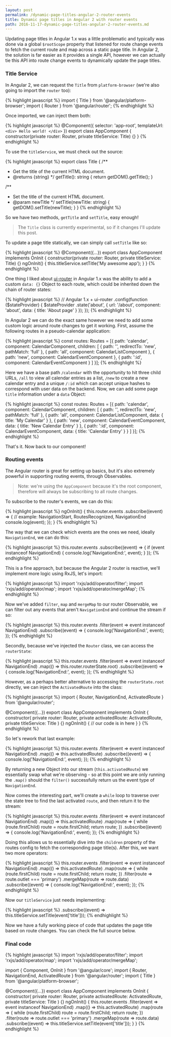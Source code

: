 ```yaml
---
layout: post
permalink: /dynamic-page-titles-angular-2-router-events
title: Dynamic page titles in Angular 2 with router events
path: 2016-11-17-dynamic-page-titles-angular-2-router-events.md
---
```


Updating page titles in Angular 1.x was a little problematic and typically was done via a global `$rootScope` property that listened for route change events to fetch the current route and map across a static page title. In Angular 2, the solution is far easier as it provides a single API, however we can actually tie this API into route change events to dynamically update the page titles. 

### Title Service

In Angular 2, we can request the `Title` from `platform-browser` (we're also going to import the `router` too):

{% highlight javascript %}
import { Title } from '@angular/platform-browser';
import { Router } from '@angular/router';
{% endhighlight %}

Once imported, we can inject them both:

{% highlight javascript %}
@Component({
  selector: 'app-root',
  templateUrl: `
    <div>
      Hello world!
    </div>
  `
})
export class AppComponent {
  constructor(private router: Router, private titleService: Title) {}
}
{% endhighlight %}

To use the `titleService`, we must check out the source:

{% highlight javascript %}
export class Title {
  /**
   * Get the title of the current HTML document.
   * @returns {string}
   */
  getTitle(): string { return getDOM().getTitle(); }

  /**
   * Set the title of the current HTML document.
   * @param newTitle
   */
  setTitle(newTitle: string) { getDOM().setTitle(newTitle); }
}
{% endhighlight %}

So we have two methods, `getTitle` and `setTitle`, easy enough!

> The `Title` class is currently experimental, so if it changes I'll update this post.

To update a page title statically, we can simply call `setTitle` like so:

{% highlight javascript %}
@Component({...})
export class AppComponent implements OnInit {
  constructor(private router: Router, private titleService: Title) {}
  ngOnInit() {
    this.titleService.setTitle('My awesome app');
  }
}
{% endhighlight %}

One thing I liked about [ui-router](https://github.com/angular-ui/ui-router) in Angular 1.x was the ability to add a custom `data: {}` Object to each route, which could be inherited down the chain of router states:

{% highlight javascript %}
// Angular 1.x + ui-router
.config(function ($stateProvider) {
  $stateProvider
    .state('about', {
      url: '/about',
      component: 'about',
      data: {
        title: 'About page'
      }
    });
});
{% endhighlight %}

In Angular 2 we can do the exact same however we need to add some custom logic around route changes to get it working. First, assume the following routes in a pseudo-calendar application:

{% highlight javascript %}
const routes: Routes = [{
  path: 'calendar',
  component: CalendarComponent,
  children: [
    { path: '', redirectTo: 'new', pathMatch: 'full' },
    { path: 'all', component: CalendarListComponent },
    { path: 'new', component: CalendarEventComponent },
    { path: ':id', component: CalendarEventComponent }
  ]
}];
{% endhighlight %}

Here we have a base path `/calendar` with the opportunity to hit three child URLs, `/all` to view all calendar entries as a list, `/new` to create a new calendar entry and a unique `/:id` which can accept unique hashes to correspond with user data on the backend. Now, we can add some page `title` information under a `data` Object:

{% highlight javascript %}
const routes: Routes = [{
  path: 'calendar',
  component: CalendarComponent,
  children: [
    { path: '', redirectTo: 'new', pathMatch: 'full' },
    { path: 'all', component: CalendarListComponent, data: { title: 'My Calendar' } },
    { path: 'new', component: CalendarEventComponent, data: { title: 'New Calendar Entry' } },
    { path: ':id', component: CalendarEventComponent, data: { title: 'Calendar Entry' } }
  ]
}];
{% endhighlight %}

That's it. Now back to our component!

### Routing events

The Angular router is great for setting up basics, but it's also extremely powerful in supporting routing events, through Observables.

> Note: we're using the `AppComponent` because it's the root component, therefore will always be subscribing to all route changes.

To subscribe to the router's events, we can do this:

{% highlight javascript %}
ngOnInit() {
  this.router.events
    .subscribe((event) => {
      // example: NavigationStart, RoutesRecognized, NavigationEnd
      console.log(event);
    });
}
{% endhighlight %}

The way that we can check which events are the ones we need, ideally `NavigationEnd`, we can do this:

{% highlight javascript %}
this.router.events
  .subscribe((event) => {
    if (event instanceof NavigationEnd) {
      console.log('NavigationEnd:', event);
    }
  });
{% endhighlight %}

This is a fine approach, but because the Angular 2 router is reactive, we'll implement more logic using RxJS, let's import:

{% highlight javascript %}
import 'rxjs/add/operator/filter';
import 'rxjs/add/operator/map';
import 'rxjs/add/operator/mergeMap';
{% endhighlight %}

Now we've added `filter`, `map` and `mergeMap` to our router Observable, we can filter out any events that aren't `NavigationEnd` and continue the stream if so:

{% highlight javascript %}
this.router.events
  .filter(event => event instanceof NavigationEnd)
  .subscribe((event) => {
    console.log('NavigationEnd:', event);
  });
{% endhighlight %}

Secondly, because we've injected the `Router` class, we can access the `routerState`:

{% highlight javascript %}
this.router.events
  .filter(event => event instanceof NavigationEnd)
  .map(() => this.router.routerState.root)
  .subscribe((event) => {
    console.log('NavigationEnd:', event);
  });
{% endhighlight %}

However, as a perhaps better alternative to accessing the `routerState.root` directly, we can inject the `ActivatedRoute` into the class:

{% highlight javascript %}
import { Router, NavigationEnd, ActivatedRoute } from '@angular/router';

@Component({...})
export class AppComponent implements OnInit {
  constructor(
    private router: Router,
    private activatedRoute: ActivatedRoute,
    private titleService: Title
  ) {}
  ngOnInit() {
    // our code is in here
  }
}
{% endhighlight %}

So let's rework that last example:

{% highlight javascript %}
this.router.events
  .filter(event => event instanceof NavigationEnd)
  .map(() => this.activatedRoute)
  .subscribe((event) => {
    console.log('NavigationEnd:', event);
  });
{% endhighlight %}

By returning a new Object into our stream (`this.activatedRoute`) we essentially swap what we're observing - so at this point we are only running the `.map()` should the `filter()` successfully return us the event type of `NavigationEnd`.

Now comes the interesting part, we'll create a `while` loop to traverse over the state tree to find the last activated `route`, and then return it to the stream:

{% highlight javascript %}
this.router.events
  .filter(event => event instanceof NavigationEnd)
  .map(() => this.activatedRoute)
  .map(route => {
    while (route.firstChild) route = route.firstChild;
    return route;
  })
  .subscribe((event) => {
    console.log('NavigationEnd:', event);
  });
{% endhighlight %}

Doing this allows us to essentially dive into the `children` property of the routes config to fetch the corresponding page title(s). After this, we want two more operators:

{% highlight javascript %}
this.router.events
  .filter(event => event instanceof NavigationEnd)
  .map(() => this.activatedRoute)
  .map(route => {
    while (route.firstChild) route = route.firstChild;
    return route;
  })
  .filter(route => route.outlet === 'primary')
  .mergeMap(route => route.data)
  .subscribe((event) => {
    console.log('NavigationEnd:', event);
  });
{% endhighlight %}

Now our `titleService` just needs implementing:

{% highlight javascript %}
.subscribe((event) => this.titleService.setTitle(event['title']));
{% endhighlight %}

Now we have a fully working piece of code that updates the page title based on route changes. You can check the full source below.

### Final code

{% highlight javascript %}
import 'rxjs/add/operator/filter';
import 'rxjs/add/operator/map';
import 'rxjs/add/operator/mergeMap';

import { Component, OnInit } from '@angular/core';
import { Router, NavigationEnd, ActivatedRoute } from '@angular/router';
import { Title } from '@angular/platform-browser';

@Component({...})
export class AppComponent implements OnInit {
  constructor(
    private router: Router,
    private activatedRoute: ActivatedRoute,
    private titleService: Title
  ) {}
  ngOnInit() {
    this.router.events
      .filter(event => event instanceof NavigationEnd)
      .map(() => this.activatedRoute)
      .map(route => {
        while (route.firstChild) route = route.firstChild;
        return route;
      })
      .filter(route => route.outlet === 'primary')
      .mergeMap(route => route.data)
      .subscribe((event) => this.titleService.setTitle(event['title']));
  }
}
{% endhighlight %}